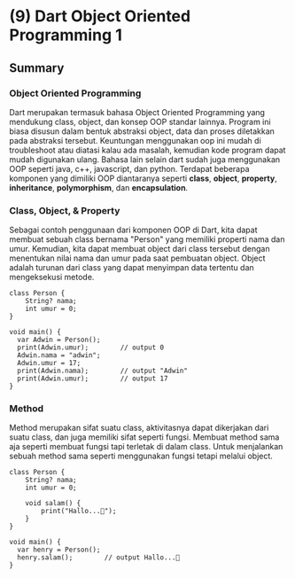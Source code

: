 # (9) Dart Object Oriented Programming 1

## Summary

### Object Oriented Programming

Dart merupakan termasuk bahasa Object Oriented Programming yang mendukung class, object, dan konsep OOP standar lainnya. Program ini biasa disusun dalam bentuk abstraksi object, data dan proses diletakkan pada abstraksi tersebut. Keuntungan menggunakan oop ini mudah di troubleshoot atau diatasi kalau ada masalah, kemudian kode program dapat mudah digunakan ulang. Bahasa lain selain dart sudah juga menggunakan OOP seperti java, c++, javascript, dan python. Terdapat beberapa komponen yang dimiliki OOP diantaranya seperti **class**, **object**, **property**, **inheritance**, **polymorphism**, dan **encapsulation**.

### Class, Object, & Property

Sebagai contoh penggunaan dari komponen OOP di Dart, kita dapat membuat sebuah class bernama "Person" yang memiliki properti nama dan umur. Kemudian, kita dapat membuat object dari class tersebut dengan menentukan nilai nama dan umur pada saat pembuatan object. Object adalah turunan dari class yang dapat menyimpan data tertentu dan mengeksekusi metode.

```
class Person {
    String? nama;
    int umur = 0;
}

void main() {
  var Adwin = Person();
  print(Adwin.umur);        // output 0
  Adwin.nama = "adwin";
  Adwin.umur = 17;
  print(Adwin.nama);        // output "Adwin"
  print(Adwin.umur);        // output 17
}
```

### Method

Method merupakan sifat suatu class, aktivitasnya dapat dikerjakan dari suatu class, dan juga memiliki sifat seperti fungsi. Membuat method sama aja seperti membuat fungsi tapi terletak di dalam class. Untuk menjalankan sebuah method sama seperti menggunakan fungsi tetapi melalui object.

```
class Person {
    String? nama;
    int umur = 0;

    void salam() {
        print("Hallo...👋");
    }
}

void main() {
  var henry = Person();
  henry.salam();        // output Hallo...👋
}
```
